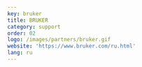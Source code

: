 ```yaml
---
key: bruker
title: BRUKER
category: support
order: 02
logo: /images/partners/bruker.gif
website: 'https://www.bruker.com/ru.html'
lang: ru
---
```

